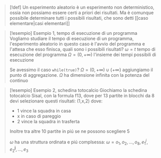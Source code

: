 >[!def]
>Un esperimento aleatorio è un esperimento non deterministico, ossia non possiamo essere certi a priori dei risultati. Ma è comunque possibile determinare tutti i possibili risultati, che sono detti [[caso elementare|casi elementari]]


>[!esempio] Esempio 1, tempo di esecuzione di un programma
> Vogliamo studiare il tempo di esecuzione di un programma, l'esperimento aleatorio in questo caso è l'avvio del programma e l'attesa che esso finisca, quali sono i possibili risultati?
> $\omega = t$ tempo di esecuzione del programma
> $\Omega = (0, +\infty)$ l'insieme dei tempi possibili di esecuzione
> 
> Se avessimo il caso `while(true)`?
> $\Omega = (0, +\infty) \cup \left\{ +\infty \right\}$ aggiungiamo il punto di aggregazione.
> $\Omega$ ha dimensione infinita con la potenza del continuo

>[!esempio] Esempio 2, schedina totocalcio
>Giochiamo la schedina totocalcio Sisal, con la formula  f13, dove per 13 partite in blocchi da 8 devi selezionare questi risultati: (1,x,2) dove:
>- 1 vince la squadra in casa
>- x in caso di pareggio
>- 2 vince la squadra in trasferta
>  
>Inoltre tra altre 10 partite in piú se ne possono scegliere 5 
>
>$\omega$ ha una struttura ordinata e piú complsessa:
> $\omega = o_{1},o_{2},\dots,o_{8},e_{1}^j,e_{2}^\mathbf{j},\dots,e_{3}$


